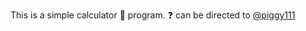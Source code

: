 This is a simple calculator :abacus: program. :question: can be directed to [@piggy111](https://github.com/piggy111/)
